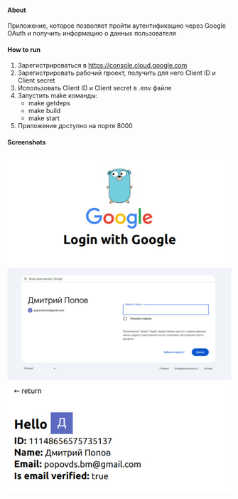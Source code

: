 #### About

Приложение, которое позволяет пройти аутентификацию через Google OAuth и получить информацию о данных пользователя

#### How to run

1. Зарегистрироваться в https://console.cloud.google.com
2. Зарегистрировать рабочий проект, получить для него Client ID и Client secret
3. Использовать Client ID и Client secret в .env файле
4. Запустить make команды:
   - make getdeps
   - make build
   - make start
5. Приложение доступно на порте 8000

#### Screenshots

![image](readme_assets/shot-0.jpg)
![image](readme_assets/shot-1.jpg)
![image](readme_assets/shot-2.jpg)
